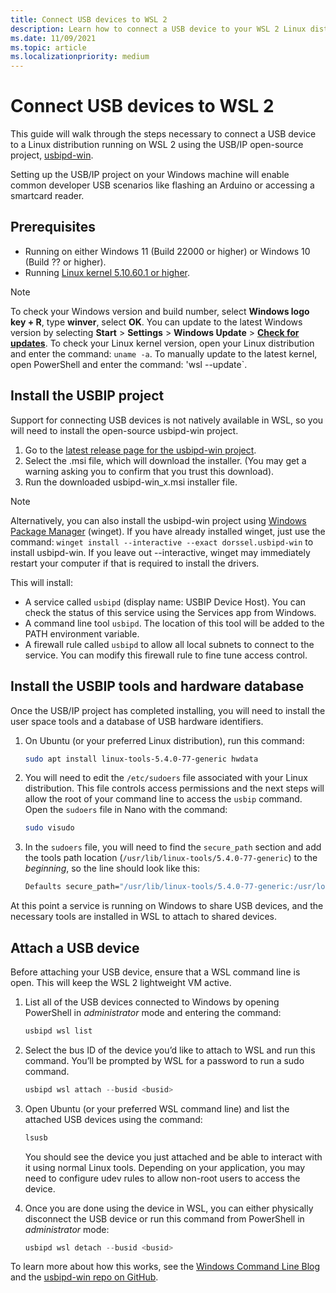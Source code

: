 ```yaml
---
title: Connect USB devices to WSL 2 
description: Learn how to connect a USB device to your WSL 2 Linux distribution using usbipd-win.
ms.date: 11/09/2021
ms.topic: article
ms.localizationpriority: medium
---
```


# Connect USB devices to WSL 2

This guide will walk through the steps necessary to connect a USB device to a Linux distribution running on WSL 2 using the USB/IP open-source project, [usbipd-win](https://github.com/dorssel/usbipd-win).

Setting up the USB/IP project on your Windows machine will enable common developer USB scenarios like flashing an Arduino or accessing a smartcard reader.

## Prerequisites

- Running on either Windows 11 (Build 22000 or higher) or Windows 10 (Build ?? or higher).
- Running [Linux kernel 5.10.60.1 or higher](./kernel-release-notes.md).

> [!NOTE]
> To check your Windows version and build number, select **Windows logo key + R**, type **winver**, select **OK**. You can update to the latest Windows version by selecting **Start** > **Settings** > **Windows Update** > **[Check for updates](ms-settings:windowsupdate)**.
> To check your Linux kernel version, open your Linux distribution and enter the command: `uname -a`. To manually update to the latest kernel, open PowerShell and enter the command: 'wsl --update`.

## Install the USBIP project

Support for connecting USB devices is not natively available in WSL, so you will need to install the open-source usbipd-win project.

1. Go to the [latest release page for the usbipd-win project](https://github.com/dorssel/usbipd-win/releases).
2. Select the .msi file, which will download the installer. (You may get a warning asking you to confirm that you trust this download).
3. Run the downloaded usbipd-win_x.msi installer file.

> [!NOTE]
> Alternatively, you can also install the usbipd-win project using [Windows Package Manager](/windows/package-manager/winget/) (winget). If you have already installed winget, just use the command: `winget install --interactive --exact dorssel.usbipd-win` to install usbipd-win. If you leave out --interactive, winget may immediately restart your computer if that is required to install the drivers.

This will install:

- A service called `usbipd` (display name: USBIP Device Host). You can check the status of this service using the Services app from Windows.
- A command line tool `usbipd`. The location of this tool will be added to the PATH environment variable.
- A firewall rule called `usbipd` to allow all local subnets to connect to the service. You can modify this firewall rule to fine tune access control.

## Install the USBIP tools and hardware database

Once the USB/IP project has completed installing, you will need to install the user space tools and a database of USB hardware identifiers.

1. On Ubuntu (or your preferred Linux distribution), run this command:

    ```bash
    sudo apt install linux-tools-5.4.0-77-generic hwdata
    ```

2. You will need to edit the `/etc/sudoers` file associated with your Linux distribution. This file controls access permissions and the next steps will allow the root of your command line to access the `usbip` command. Open the `sudoers` file in Nano with the command:

    ```bash
    sudo visudo
    ```

3. In the `sudoers` file, you will need to find the `secure_path` section and add the tools path location (`/usr/lib/linux-tools/5.4.0-77-generic`) to the *beginning*, so the line should look like this:

    ```bash
    Defaults secure_path="/usr/lib/linux-tools/5.4.0-77-generic:/usr/local/sbin:..."
    ```

At this point a service is running on Windows to share USB devices, and the necessary tools are installed in WSL to attach to shared devices.

## Attach a USB device

Before attaching your USB device, ensure that a WSL command line is open.  This will keep the WSL 2 lightweight VM active.

1. List all of the USB devices connected to Windows by opening PowerShell in *administrator* mode and entering the command:

    ```powershell
    usbipd wsl list
    ```

2. Select the bus ID of the device you’d like to attach to WSL and run this command. You’ll be prompted by WSL for a password to run a sudo command.

    ```powershell
    usbipd wsl attach --busid <busid>
    ```

3. Open Ubuntu (or your preferred WSL command line) and list the attached USB devices using the command:

    ```bash
    lsusb
    ```

    You should see the device you just attached and be able to interact with it using normal Linux tools. Depending on your application, you may need to configure udev rules to allow non-root users to access the device.

4. Once you are done using the device in WSL, you can either physically disconnect the USB device or run this command from PowerShell in *administrator* mode:

    ```powershell
    usbipd wsl detach --busid <busid>
    ```

To learn more about how this works, see the [Windows Command Line Blog](https://devblogs.microsoft.com/commandline/connecting-usb-devices-to-wsl/#how-it-works) and the [usbipd-win repo on GitHub](https://devblogs.microsoft.com/commandline/connecting-usb-devices-to-wsl/#how-it-works).
